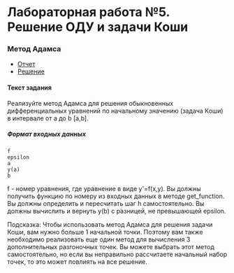 # Лабораторная работа №5. Решение ОДУ и задачи Коши
### Метод Адамса

- [Отчет](./report.pdf)
- [Решение](./main.py)

#### Текст задания
Реализуйте метод Адамса для решения обыкновенных дифференциальных уравнений по начальному значению (задача Коши) в интервале от a до b [a,b].

##### Формат входных данных
```
f
epsilon
a
y(a)
b
```

f - номер уравнения, где уравнение в виде y'=f(x,y). Вы должны получить функцию по номеру из входных данных в методе get_function. Вы должны определить и пересчитать шаг h самостоятельно. Вы должны вычислить и вернуть y(b) с разницей, не превышающей epsilon.

Подсказка: Чтобы использовать метод Адамса для решения задачи Коши, вам нужно больше 1 начальной точки. Поэтому вам также необходимо реализовать еще один метод для вычисления 3 дополнительных разгоночных точек. Вы можете выбрать этот метод самостоятельно, но если вы неправильно рассчитаете начальный набор точек, то это может повлиять на все решение.
